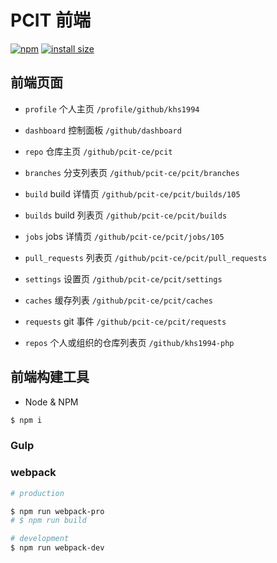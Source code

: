 # PCIT 前端

[![npm](https://img.shields.io/npm/v/@pcit/pcit-ui.svg)](https://www.npmjs.com/package/@pcit/pcit-ui)
[![install size](https://packagephobia.now.sh/badge?p=@pcit/pcit-ui)](https://packagephobia.now.sh/result?p=@pcit/pcit-ui)

## 前端页面

* `profile` 个人主页 `/profile/github/khs1994`

* `dashboard` 控制面板 `/github/dashboard`

* `repo` 仓库主页 `/github/pcit-ce/pcit`

* `branches` 分支列表页 `/github/pcit-ce/pcit/branches`

* `build` build 详情页 `/github/pcit-ce/pcit/builds/105`

* `builds` build 列表页 `/github/pcit-ce/pcit/builds`

* `jobs` jobs 详情页 `/github/pcit-ce/pcit/jobs/105`

* `pull_requests` 列表页 `/github/pcit-ce/pcit/pull_requests`

* `settings` 设置页 `/github/pcit-ce/pcit/settings`

* `caches` 缓存列表 `/github/pcit-ce/pcit/caches`

* `requests` git 事件 `/github/pcit-ce/pcit/requests`

* `repos` 个人或组织的仓库列表页 `/github/khs1994-php`

## 前端构建工具

* Node & NPM

```bash
$ npm i
```

### Gulp

### webpack

```bash
# production

$ npm run webpack-pro
# $ npm run build

# development
$ npm run webpack-dev
```
